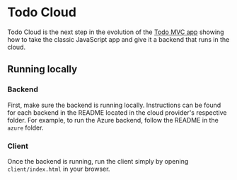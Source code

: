 # Todo Cloud

Todo Cloud is the next step in the evolution of the [Todo MVC app](http://todomvc.com) showing how to take the classic JavaScript app and give it a backend that runs in the cloud.

## Running locally

### Backend

First, make sure the backend is running locally. Instructions can be found for each backend in the README located in the cloud provider's respective folder. For example, to run the Azure backend, follow the README in the `azure` folder.

### Client

Once the backend is running, run the client simply by opening `client/index.html` in your browser.
